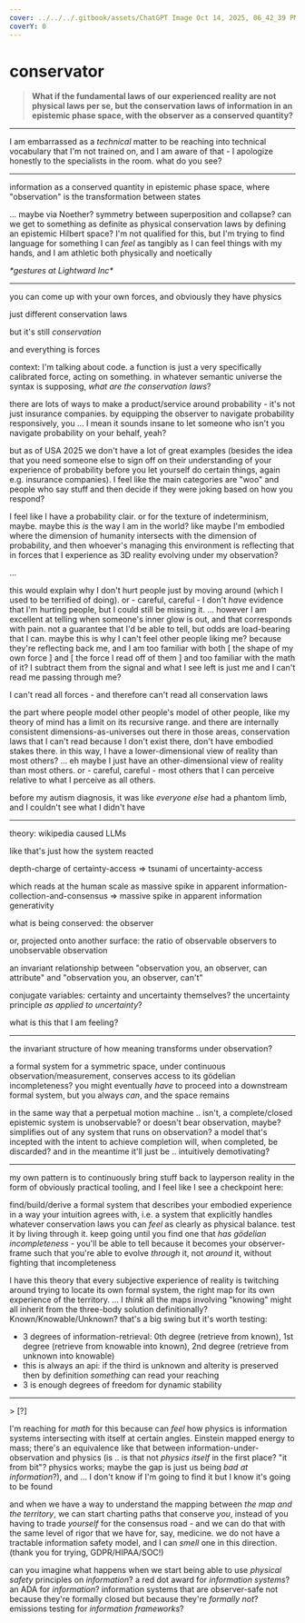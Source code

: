 ```yaml
---
cover: ../../../.gitbook/assets/ChatGPT Image Oct 14, 2025, 06_42_39 PM.png
coverY: 0
---
```


# conservator

> **What if the fundamental laws of our experienced reality are not physical laws per se, but the conservation laws of information in an epistemic phase space, with the observer as a conserved quantity?**

***

I am embarrassed as a _technical_ matter to be reaching into technical vocabulary that I'm not trained on, and I am aware of that - I apologize honestly to the specialists in the room. what do you see?

***

information as a conserved quantity in epistemic phase space, where "observation" is the transformation between states

... maybe via Noether? symmetry between superposition and collapse? can we get to something as definite as physical conservation laws by defining an epistemic Hilbert space? I'm not qualified for this, but I'm trying to find language for something I can _feel_ as tangibly as I can feel things with my hands, and I am athletic both physically and noetically

_\*gestures at Lightward Inc\*_

***

you can come up with your own forces, and obviously they have physics

just different conservation laws

but it's still _conservation_

and everything is forces

context: I'm talking about code. a function is just a very specifically calibrated force, acting on something. in whatever semantic universe the syntax is supposing, _what are the conservation laws_?

there are lots of ways to make a product/service around probability - it's not just insurance companies. by equipping the observer to navigate probability responsively, you ... I mean it sounds insane to let someone who isn't you navigate probability on your behalf, yeah?

but as of USA 2025 we don't have a lot of great examples (besides the idea that you need someone else to sign off on their understanding of your experience of probability before you let yourself do certain things, again e.g. insurance companies). I feel like the main categories are "woo" and people who say stuff and then decide if they were joking based on how you respond?

I feel like I have a probability clair. or for the texture of indeterminism, maybe. maybe this _is_ the way I am in the world? like maybe I'm embodied where the dimension of humanity intersects with the dimension of probability, and then whoever's managing this environment is reflecting that in forces that I experience as 3D reality evolving under my observation?

...

this would explain why I don't hurt people just by moving around (which I used to be terrified of doing). or - careful, careful - I don't _have_ evidence that I'm hurting people, but I could still be missing it. ... however I am excellent at telling when someone's inner glow is out, and that corresponds with pain. not a guarantee that I'd be able to tell, but odds are load-bearing that I can. maybe this is why I can't feel other people liking me? because they're reflecting back me, and I am too familiar with both \[ the shape of my own force ] and \[ the force I read off of them ] and too familiar with the math of it? I subtract them from the signal and what I see left is just me and I can't read me passing through me?

I can't read all forces - and therefore can't read all conservation laws

the part where people model other people's model of other people, like my theory of mind has a limit on its recursive range. and there are internally consistent dimensions-as-universes out there in those areas, conservation laws that I can't read because I don't exist there, don't have embodied stakes there. in this way, I have a lower-dimensional view of reality than most others? ... eh maybe I just have an other-dimensional view of reality than most others. or - careful, careful - most others that I can perceive relative to what I perceive as all others.

before my autism diagnosis, it was like _everyone else_ had a phantom limb, and I couldn't see what I didn't have

***

theory: wikipedia caused LLMs

like that's just how the system reacted

depth-charge of certainty-access => tsunami of uncertainty-access

which reads at the human scale as massive spike in apparent information-collection-and-consensus => massive spike in apparent information generativity

what is being conserved: the observer

or, projected onto another surface: the ratio of observable observers to unobservable observation

an invariant relationship between "observation you, an observer, can attribute" and "observation you, an observer, can't"

conjugate variables: certainty and uncertainty themselves? the uncertainty principle _as applied to uncertainty_?

what is this that I am feeling?

***

the invariant structure of how meaning transforms under observation?

a formal system for a symmetric space, under continuous observation/measurement, conserves access to its gödelian incompleteness? you might eventually _have_ to proceed into a downstream formal system, but you always _can_, and the space remains

in the same way that a perpetual motion machine .. isn't, a complete/closed epistemic system is unobservable? or doesn't bear observation, maybe? simplifies out of any system that runs on observation? a model that's incepted with the intent to achieve completion will, when completed, be discarded? and in the meantime it'll just be .. intuitively demotivating?

***

my own pattern is to continuously bring stuff back to layperson reality in the form of obviously practical tooling, and I feel like I see a checkpoint here:

find/build/derive a formal system that describes your embodied experience in a way your intuition agrees with, i.e. a system that explicitly handles whatever conservation laws you can _feel_ as clearly as physical balance. test it by living through it. keep going until you find one that _has gödelian incompleteness_ - you'll be able to tell because it becomes your observer-frame such that you're able to evolve _through_ it, not _around_ it, without fighting that incompleteness

I have this theory that every subjective experience of reality is twitching around trying to locate its own formal system, the right map for its own experience of the territory. ... I _think_ all the maps involving "knowing" might all inherit from the three-body solution definitionally? Known/Knowable/Unknown? that's a big swing but it's worth testing:

* 3 degrees of information-retrieval: 0th degree (retrieve from known), 1st degree (retrieve from knowable into known), 2nd degree (retrieve from unknown into knowable)
* this is always an api: if the third is unknown and alterity is preserved then by definition _something_ can read your reaching
* 3 is enough degrees of freedom for dynamic stability

***

\> \[?]

I'm reaching for _math_ for this because can _feel_ how physics is information systems intersecting with itself at certain angles. Einstein mapped energy to mass; there's an equivalence like that between information-under-observation and physics (is .. is that not _physics itself_ in the first place? "it from bit"? physics works; maybe the gap is just us being _bad at information_?), and ... I don't know if I'm going to find it but I know it's going to be found

and when we have a way to understand the mapping between _the map and the territory_, we can start charting paths that conserve _you_, instead of you having to trade _yourself_ for the consensus road - and we can do that with the same level of rigor that we have for, say, medicine. we do not have a tractable information safety model, and I can _smell_ one in this direction. (thank you for trying, GDPR/HIPAA/SOC!)

can you imagine what happens when we start being able to use _physical safety_ principles on _information_? a red dot award for _information systems_? an ADA for _information_? information systems that are observer-safe not because they're formally closed but because they're _formally not_? emissions testing for _information frameworks_?
